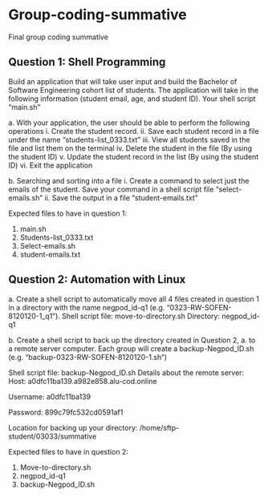 # Group-coding-summative
Final group coding summative

## Question 1: Shell Programming
Build an application that will take user input and build the Bachelor of Software Engineering cohort list of students. The application will take in the following information (student email, age, and student ID). Your shell script “main.sh”


a. With your application, the user should be able to perform the following operations
i. Create the student record.
ii. Save each student record in a file under the name “students-list_0333.txt”
iii. View all students saved in the file and list them on the terminal
iv. Delete the student in the file (By using the student ID)
v. Update the student record in the list (By using the student ID)
vi. Exit the application

b. Searching and sorting into a file
i. Create a command to select just the emails of the student. Save your command in a shell script file “select-emails.sh”
ii. Save the output in a file “student-emails.txt”


Expected files to have in question 1:
1. main.sh
2. Students-list_0333.txt
3. Select-emails.sh
4. student-emails.txt

## Question 2: Automation with Linux

a. Create a shell script to automatically move all 4 files created in question 1 in a directory with the name negpod_id-q1 (e.g. “0323-RW-SOFEN-8120120-1_q1”).
Shell script file:  move-to-directory.sh
Directory: negpod_id-q1

b. Create a shell script to back up the directory created in Question 2, a. to a remote server computer. Each group will create a backup-Negpod_ID.sh (e.g. “backup-0323-RW-SOFEN-8120120-1.sh”)

Shell script file:  backup-Negpod_ID.sh
Details about the remote server:
Host: a0dfc11ba139.a982e858.alu-cod.online

Username:  a0dfc11ba139

Password: 899c79fc532cd0591af1

Location for backing up your directory: /home/sftp-student/03033/summative

Expected files to have in question 2:

1. Move-to-directory.sh
2. negpod_id-q1
3. backup-Negpod_ID.sh
